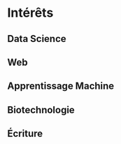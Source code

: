 # Intérêts

## Data Science
<i class="far fa-file-alt fa-4x"></i>

## Web
<i class="far fa-file-alt fa-4x"></i>

## Apprentissage Machine
<i class="far fa-file-alt fa-4x"></i>

## Biotechnologie
<i class="far fa-file-alt fa-4x"></i>

## Écriture
<i class="far fa-file-alt fa-4x"></i>